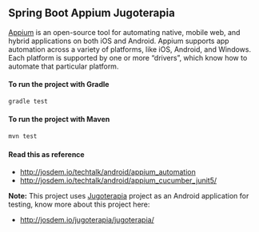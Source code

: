 Spring Boot Appium Jugoterapia
----------------------------

[Appium](http://appium.io/) is an open-source tool for automating native, mobile web, and hybrid applications on both iOS and Android. Appium supports app automation across a variety of platforms, like iOS, Android, and Windows. Each platform is supported by one or more “drivers”, which know how to automate that particular platform.

#### To run the project with Gradle

```bash
gradle test
```

#### To run the project with Maven

```bash
mvn test
```

#### Read this as reference

* http://josdem.io/techtalk/android/appium_automation
* http://josdem.io/techtalk/android/appium_cucumber_junit5/

**Note:** This project uses [Jugoterapia](https://play.google.com/store/apps/details?id=com.jugoterapia.josdem) project as an Android application for testing, know more about this project here:

* http://josdem.io/jugoterapia/jugoterapia/
